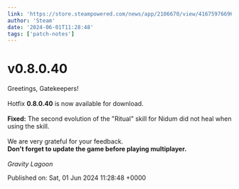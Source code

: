 ```yaml
---
link: 'https://store.steampowered.com/news/app/2106670/view/4167597669664147344'
author: 'Steam'
date: '2024-06-01T11:28:48'
tags: ['patch-notes']
---
```


# v0.8.0.40

Greetings, Gatekeepers!<br /><br />Hotfix <b>0.8.0.40</b> is now available for download.<br /><br /><b>Fixed:</b> The second evolution of the "Ritual" skill for Nidum did not heal when using the skill.<br /><br />We are very grateful for your feedback.<br /><b>Don't forget to update the game before playing multiplayer.</b><br /><br /><i>Gravity Lagoon</i>

Published on: Sat, 01 Jun 2024 11:28:48 +0000